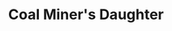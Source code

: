 ---
title: "Coal Miner's Daughter"
url: /toronto/coal-miners-daughter-queen-street-west/
shop: clothes
---